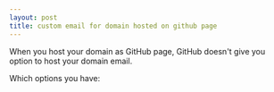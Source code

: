 ```yaml
---
layout: post
title: custom email for domain hosted on github page
---
```


When you host your domain as GitHub page, GitHub doesn't give you option to host your domain email.

Which options you have:


